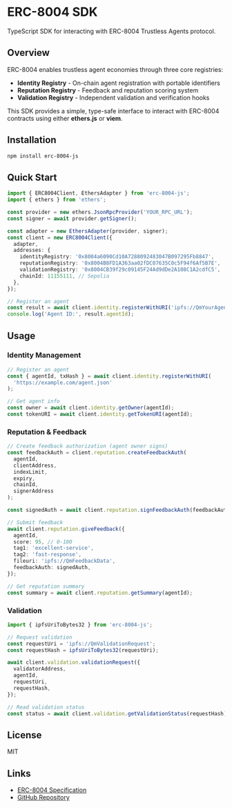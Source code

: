 # ERC-8004 SDK

TypeScript SDK for interacting with ERC-8004 Trustless Agents protocol.

## Overview

ERC-8004 enables trustless agent economies through three core registries:

- **Identity Registry** - On-chain agent registration with portable identifiers
- **Reputation Registry** - Feedback and reputation scoring system
- **Validation Registry** - Independent validation and verification hooks

This SDK provides a simple, type-safe interface to interact with ERC-8004 contracts using either **ethers.js** or **viem**.

## Installation

```bash
npm install erc-8004-js
```

## Quick Start

```typescript
import { ERC8004Client, EthersAdapter } from 'erc-8004-js';
import { ethers } from 'ethers';

const provider = new ethers.JsonRpcProvider('YOUR_RPC_URL');
const signer = await provider.getSigner();

const adapter = new EthersAdapter(provider, signer);
const client = new ERC8004Client({
  adapter,
  addresses: {
    identityRegistry: '0x8004a6090Cd10A7288092483047B097295Fb8847',
    reputationRegistry: '0x8004B8FD1A363aa02fDC07635C0c5F94f6Af5B7E',
    validationRegistry: '0x8004CB39f29c09145F24Ad9dDe2A108C1A2cdfC5',
    chainId: 11155111, // Sepolia
  },
});

// Register an agent
const result = await client.identity.registerWithURI('ipfs://QmYourAgentData');
console.log('Agent ID:', result.agentId);
```

## Usage

### Identity Management

```typescript
// Register an agent
const { agentId, txHash } = await client.identity.registerWithURI(
  'https://example.com/agent.json'
);

// Get agent info
const owner = await client.identity.getOwner(agentId);
const tokenURI = await client.identity.getTokenURI(agentId);
```

### Reputation & Feedback

```typescript
// Create feedback authorization (agent owner signs)
const feedbackAuth = client.reputation.createFeedbackAuth(
  agentId,
  clientAddress,
  indexLimit,
  expiry,
  chainId,
  signerAddress
);

const signedAuth = await client.reputation.signFeedbackAuth(feedbackAuth);

// Submit feedback
await client.reputation.giveFeedback({
  agentId,
  score: 95, // 0-100
  tag1: 'excellent-service',
  tag2: 'fast-response',
  fileuri: 'ipfs://QmFeedbackData',
  feedbackAuth: signedAuth,
});

// Get reputation summary
const summary = await client.reputation.getSummary(agentId);
```

### Validation

```typescript
import { ipfsUriToBytes32 } from 'erc-8004-js';

// Request validation
const requestUri = 'ipfs://QmValidationRequest';
const requestHash = ipfsUriToBytes32(requestUri);

await client.validation.validationRequest({
  validatorAddress,
  agentId,
  requestUri,
  requestHash,
});

// Read validation status
const status = await client.validation.getValidationStatus(requestHash);
```

## License

MIT

## Links

- [ERC-8004 Specification](https://eips.ethereum.org/EIPS/eip-8004)
- [GitHub Repository](https://github.com/tetratorus/sdk)
